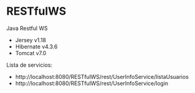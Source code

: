RESTfulWS
=========

Java Restful WS

* Jersey v1.18
* Hibernate v4.3.6
* Tomcat v7.0

Lista de servicios:

* http://localhost:8080/RESTfulWS/rest/UserInfoService/listaUsuarios
* http://localhost:8080/RESTfulWS/rest/UserInfoService/login

